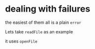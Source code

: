 # dealing with failures

the easiest of them all is a plain `error`

Lets take `readFile` as an example

it uses `openFile`

